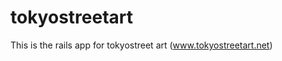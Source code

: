 tokyostreetart
==============

This is the rails app for tokyostreet art  (www.tokyostreetart.net)

